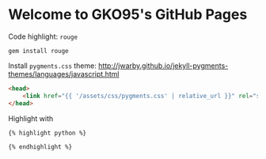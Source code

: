 # Welcome to GKO95's GitHub Pages

Code highlight: `rouge`
```
gem install rouge
```

Install `pygments.css` theme: http://jwarby.github.io/jekyll-pygments-themes/languages/javascript.html

```html
<head>
    <link href="{{ '/assets/css/pygments.css' | relative_url }}" rel="stylesheet">
</head>
```

Highlight with
```
{% highlight python %}

{% endhighlight %}
```